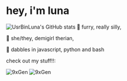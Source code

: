 # hey, i'm luna
![UsrBinLuna's GitHub stats](https://github-readme-stats.vercel.app/api?username=usrbinluna&theme=omni&show_icons=true)
🦊 furry, really silly,

🌈 she/they, demigirl therian,

🐾 dabbles in javascript, python and bash

check out my stuff!!:

![9xGen](https://github-readme-stats.vercel.app/api/pin/?username=usrbinluna&repo=9xGen&theme=omni)
![9xGen](https://github-readme-stats.vercel.app/api/pin/?username=usrbinluna&repo=device_lenovo_achilles6&theme=omni)
